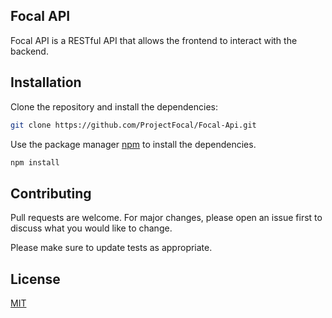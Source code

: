 ## Focal API

Focal API is a RESTful API that allows the frontend to interact with the backend.

## Installation

Clone the repository and install the dependencies:

```bash
git clone https://github.com/ProjectFocal/Focal-Api.git
```

Use the package manager [npm](https://nodejs.org/en/) to install the dependencies.

```bash
npm install
```

## Contributing
Pull requests are welcome. For major changes, please open an issue first to discuss what you would like to change.

Please make sure to update tests as appropriate.

## License
[MIT](https://choosealicense.com/licenses/mit/)